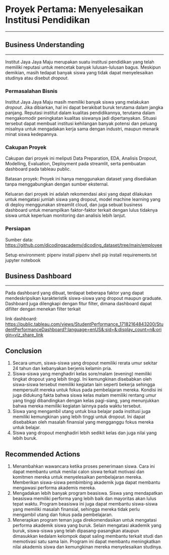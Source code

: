 # Proyek Pertama: Menyelesaikan Institusi Pendidikan
---
## Business Understanding
---
Institut Jaya Jaya Maju merupakan suatu institusi pendidikan yang telah memiliki reputasi untuk mencetak banyak lulusan-lulusan bagus. Meskipun demikian, masih tedapat banyak siswa yang tidak dapat menyelesaikan studinya atau disebut _dropout_. 

### Permasalahan Bisnis
Institut Jaya Jaya Maju masih memiliki banyak siswa yang melakukan _dropout_. Jika dibiarkan, hal ini dapat berakibat buruk terutama dalam jangka panjang. Reputasi institut dalam kualitas pendidikannya, terutama dalam mengakomodir peningkatan kualitas siswanya jadi dipertanyakan. Situasi tersebut dapat membuat institusi kehilangan banyak potensi dan peluang misalnya untuk mengadakan kerja sama dengan industri, maupun menarik minat siswa kedepannya.

### Cakupan Proyek
Cakupan dari proyek ini meliputi Data Preparation, EDA, Analisis Dropout, Modelling, Evaluation, Deployment pada streamlit, serta pembuatan dashboard pada tableau public.

Batasan proyek: Proyek ini hanya menggunakan dataset yang disediakan tanpa menggabungkan dengan  sumber eksternal.

Keluaran dari proyek ini adalah rekomendasi aksi yang dapat dilakukan untuk mengatasi jumlah siswa yang dropout, model machine learning yang di deploy menggunakan streamlit cloud, dan juga sebuat business dashboard untuk menampilkan faktor-faktor terkait dengan lulus tidaknya siswa untuk keperluan monitoring dan analisis lebih lanjut.

### Persiapan
Sumber data: https://github.com/dicodingacademy/dicoding_dataset/tree/main/employee

Setup environment:
pipenv install
pipenv shell
pip install requirements.txt
jupyter notebook

## Business Dashboard
---
Pada dashboard yang dibuat, terdapat beberapa faktor yang dapat mendeskripsikan karakteristik siswa-siswa yang dropout maupun graduate. Dashboard juga dilengkapi dengan fitur filter, dimana dashboard dapat difilter dengan menekan filter terkait

link dashboard: https://public.tableau.com/views/StudentPerformance_17182164843200/StudentPerformanceDashboard?:language=enUS&:sid=&:display_count=n&:origin=viz_share_link

## **Conclusion**
1. Secara umum, siswa-siswa yang dropout memiliki rerata umur sekitar 24 tahun dan kebanyakan berjenis kelamin pria.
2. Siswa-siswa yang menghadiri kelas sore/malam (evening) memiliki tingkat dropout yang lebih tinggi. Ini kemungkinan disebabkan oleh siswa-siswa tersebut memiliki kegiatan lain seperti bekerja sehingga mempersulit mereka untuk fokus pada pembelajaran mereka. Kondisi ini juga didukung fakta bahwa siswa kelas malam memiliki rentang umur yang tinggi dibandingkan dengan kelas pagi-siang, yang menunjukkan bahwa mereka memiliki kegiatan lainnya pada waktu tersebut.
3. Siswa yang mengambil utang untuk bisa belajar pada institusi juga memiliki kemungkinan yang lebih tinggi untuk dropout. Ini dapat disebabkan oleh masalah finansial yang mengganggu fokus mereka untuk belajar.
4. Siswa yang dropout menghadiri lebih sedikit kelas dan juga nilai yang lebih buruk.

## **Recommended Actions**
1. Menambahkan wawancara ketika proses penerimaan siswa. Cara ini dapat membantu untuk menilai calon siswa terkait motivasi dan komitmen mereka untuk menyelesaikan pembelajaran mereka. Memberikan siswa-siswa pembimbing akademik juga dapat membantu mengawasi performa akademis mereka.
2. Mengadakan lebih banyak program beasiswa. Siswa yang mendapatkan beasiswa memiliki performa yang lebih baik dan mayoritas akan lulus tepat waktu. Program beasiswa ini juga dapat membantu siswa-siswa yang memiliki masalah finansial, sehingga mereka tidak perlu mengambil utang dan fokus pada pembelajaran.
3. Menerapkan program teman juga direkomendasikan untuk mengatasi performa akademik siswa yang buruk. Selain mengatasi akademik yang buruk, siswa-siswa yang telah dipasang-pasangkan ataupun dimasukkan kedalam kelompok dapat saling membantu terkait studi dan memotivasi satu sama lain. Program ini dapat membantu meningkatkan nilai akademis siswa dan kemungkinan mereka menyelesaikan studinya.
